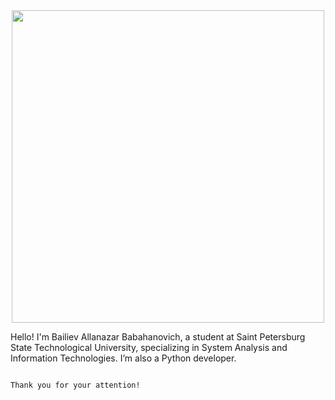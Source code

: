 <div id="header" align="center" >
  <img src="https://media.giphy.com/media/V4NSR1NG2p0KeJJyr5/giphy.gif" width="500" length = "500"/>
</div>

Hello! I'm Bailiev Allanazar Babahanovich,
a student at Saint Petersburg State Technological University,
specializing in System Analysis and Information Technologies. 
I’m also a Python developer. 
                                                                                                                                                                      
                                                                                                                                                                      
                                                                                          Thank you for your attention!
